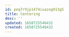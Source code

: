 ```yaml
---
id: peq7r9jp1474iuazog913g5
title: Centering
desc: ''
updated: 1658725546432
created: 1658725546432
---
```

